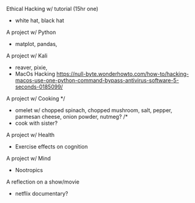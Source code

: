 Ethical Hacking w/ tutorial (15hr one)
- white hat, black hat

A project w/ Python
- matplot, pandas,

A project w/ Kali
- reaver, pixie,
- MacOs Hacking
https://null-byte.wonderhowto.com/how-to/hacking-macos-use-one-python-command-bypass-antivirus-software-5-seconds-0185099/

A project w/ Cooking
*/
- omelet w/ chopped spinach, chopped mushroom, salt, pepper, parmesan cheese, onion powder, nutmeg?
/*
- cook with sister?

A project w/ Health
- Exercise effects on cognition

A project w/ Mind
- Nootropics

A reflection on a show/movie
- netflix documentary?
